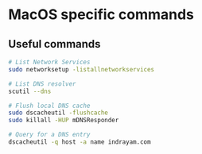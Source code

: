 # MacOS specific commands

## Useful commands

```bash
# List Network Services
sudo networksetup -listallnetworkservices

# List DNS resolver
scutil --dns

# Flush local DNS cache
sudo dscacheutil -flushcache
sudo killall -HUP mDNSResponder

# Query for a DNS entry
dscacheutil -q host -a name indrayam.com
```